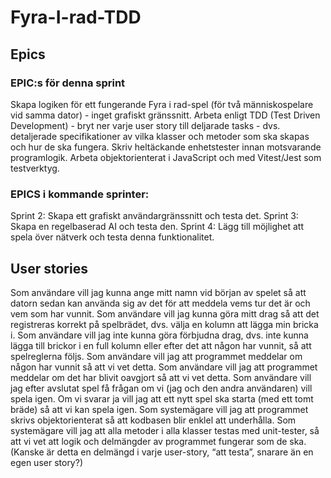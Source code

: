 # Fyra-I-rad-TDD
## Epics
### EPIC:s för denna sprint
Skapa logiken för ett fungerande Fyra i rad-spel (för två människospelare vid samma dator) - inget grafiskt gränssnitt.
Arbeta enligt TDD (Test Driven Development) - bryt ner varje user story till deljarade tasks - dvs. detaljerade specifikationer av vilka klasser och metoder som ska skapas och hur de ska fungera. Skriv heltäckande enhetstester innan motsvarande programlogik.
Arbeta objektorienterat i JavaScript och med Vitest/Jest som testverktyg.
### EPICS i kommande sprinter:

Sprint 2: Skapa ett grafiskt användargränssnitt och testa det.
Sprint 3: Skapa en regelbaserad AI och testa den.
Sprint 4: Lägg till möjlighet att spela över nätverk och testa denna funktionalitet.

## User stories
Som användare vill jag kunna ange mitt namn vid början av spelet så att datorn sedan kan använda sig av det för att meddela vems tur det är och vem som har vunnit.
Som användare vill jag kunna göra mitt drag så att det registreras korrekt på spelbrädet, dvs. välja en kolumn att lägga min bricka i.
Som användare vill jag inte kunna göra förbjudna drag, dvs. inte kunna lägga till brickor i en full kolumn eller efter det att någon har vunnit, så att spelreglerna följs.
Som användare vill jag att programmet meddelar om någon har vunnit så att vi vet detta.
Som användare vill jag att programmet meddelar om det har blivit oavgjort så att vi vet detta.
Som användare vill jag efter avslutat spel få frågan om vi (jag och den andra användaren) vill spela igen. Om vi svarar ja vill jag att ett nytt spel ska starta (med ett tomt bräde) så att vi kan spela igen.
Som systemägare vill jag att programmet skrivs objektorienterat så att kodbasen blir enklel att underhålla.
Som systemägare vill jag att alla metoder i alla klasser testas med unit-tester, så att vi vet att logik och delmängder av programmet fungerar som de ska. (Kanske är detta en delmängd i varje user-story, “att testa”, snarare än en egen user story?)
